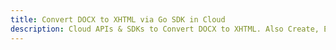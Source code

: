 ---title: Convert DOCX to XHTML via Go SDK in Clouddescription: Cloud APIs & SDKs to Convert DOCX to XHTML. Also Create, Edit & Render Microsoft Word & OpenOffice documents in the Cloud.---